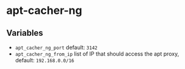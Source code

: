# apt-cacher-ng

## Variables

- `apt_cacher_ng_port` default: `3142`
- `apt_cacher_ng_from_ip` list of IP that should access the apt proxy, default: `192.168.0.0/16`
